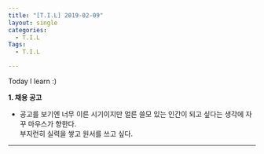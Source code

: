```yaml
---
title: "[T.I.L] 2019-02-09"
layout: single
categories:
  - T.I.L
Tags:
  - T.I.L

---
```

Today I learn :)

**1. 채용 공고**  
* 공고를 보기엔 너무 이른 시기이지만 얼른 쓸모 있는 인간이 되고 싶다는 생각에 자꾸 마우스가 향한다.  
  부지런히 실력을 쌓고 원서를 쓰고 싶다.  

   

***  
 



